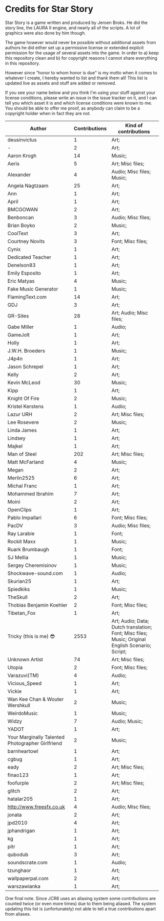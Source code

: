 # Credits for Star Story


Star Story is a game written and produced by Jeroen Broks. He did the story line, the LAURA II engine, and nearly all of the scripts. A lot of graphics were also done by him though.


The game however would never be possible without additional assets from authors he did either set up a permissive license or extended explicit permission for the usage of several assets into the game. In order to a) keep this repository clean and b) for copyright reasons I cannot share everything in this repository.

However since "honor to whom honor is due" is my motto when it comes to whatever I create, I hereby wanted to list and thank them all! This list is updated live as assets and stuff are added or removed. 

If you see your name below and you think I'm using your stuff against your license conditions, please write an issue in the issue tracker on it, and I can tell you which asset it is and which license conditions were known to me. You should be able to offer me proof, as anybody can claim to be a copyright holder when in fact they are not.


Author | Contributions | Kind of contributions
---|---|---
 deusinvictus | 1 | Art; 
- | 2 | Art; 
Aaron Krogh | 14 | Music; 
Aeris | 5 | Art; Misc files; 
Alexander | 4 | Audio; Misc files; Music; 
Angela Nagtzaam | 25 | Art; 
Ann | 1 | Art; 
April | 1 | Art; 
BMCGOWAN | 2 | Art; 
Benboncan | 3 | Audio; Misc files; 
Brian Boyko | 2 | Music; 
CoolText | 3 | Art; 
Courtney Novits | 3 | Font; Misc files; 
Cynix | 1 | Art; 
Dedicated Teacher | 1 | Art; 
Denelson83 | 1 | Art; 
Emily Esposito | 1 | Art; 
Eric Matyas | 4 | Music; 
Fake Music Generator | 1 | Music; 
FlamingText.com | 14 | Art; 
GDJ | 3 | Art; 
GR-Sites | 28 | Art; Audio; Misc files; 
Gabe Miller | 1 | Audio; 
GameJolt | 1 | Art; 
Holly | 1 | Art; 
J.W.H. Broeders | 1 | Music; 
J4p4n | 1 | Art; 
Jason Schrepel | 1 | Art; 
Kelly | 2 | Art; 
Kevin McLeod | 30 | Music; 
Kipp | 1 | Art; 
Knight Of Fire | 2 | Music; 
Kristel Kerstens | 1 | Audio; 
Lazur URH | 2 | Art; Misc files; 
Lee Rosevere | 2 | Music; 
Linda James | 1 | Art; 
Lindsey | 1 | Art; 
Majkel | 1 | Art; 
Man of Steel | 202 | Art; Misc files; 
Matt McFarland | 4 | Music; 
Megan | 2 | Art; 
Merlin2525 | 6 | Art; 
Michal Franc | 1 | Art; 
Mohammed Ibrahim | 7 | Art; 
Moini | 2 | Art; 
OpenClips | 1 | Art; 
Pablo Impallari | 6 | Font; Misc files; 
PacDV | 3 | Audio; Misc files; 
Ray Larabie | 1 | Font; 
Rockit Maxx | 1 | Music; 
Ruark Brumbaugh | 1 | Font; 
SJ Mellia | 1 | Music; 
Sergey Cheremisinov | 1 | Music; 
Shockwave-sound.com | 1 | Audio; 
Skurian25 | 1 | Art; 
Spiedkiks | 1 | Music; 
TheSkull | 2 | Art; 
Thobias Benjamin Koehler | 2 | Font; Misc files; 
Tibetan_Fox | 1 | Art; 
Tricky (this is me) :sunglasses: | 2553 | Art; Audio; Data; Dutch translation; Font; Misc files; Music; Original English Scenario; Script; 
Unknown Artist | 74 | Art; Misc files; 
Utopia | 2 | Font; Misc files; 
Varazuvi(TM) | 4 | Audio; 
Vicious_Speed | 1 | Art; 
Vickie | 1 | Art; 
Wan Kee Chan & Wouter Wershkull | 2 | Music; 
WeirdoMusic | 1 | Music; 
Widzy | 7 | Audio; Music; 
YADOT | 1 | Art; 
Your Marginally Talented Photographer Girlfriend | 2 | Music; 
barnheartowl | 1 | Art; 
cgbug | 1 | Art; 
eady | 2 | Art; Misc files; 
finao123 | 1 | Art; 
foofurple | 2 | Art; Misc files; 
glitch | 2 | Art; 
hatalar205 | 1 | Art; 
http://www.freesfx.co.uk | 4 | Audio; Misc files; 
jonata | 2 | Art; 
jpd2010 | 4 | Art; 
jphandrigan | 1 | Art; 
kg | 1 | Art; 
pitr | 1 | Art; 
qubodub | 3 | Art; 
soundscrate.com | 1 | Audio; 
tzunghaor | 1 | Art; 
wallpaperpal.com | 2 | Art; 
warszawianka | 1 | Art; 
One final note. Since JCR6 uses an aliasing system some contributions are counted twice (or even more times) due to them being aliased. The system updating this list is (unfortunately) not able to tell a true contributions apart from aliases.
